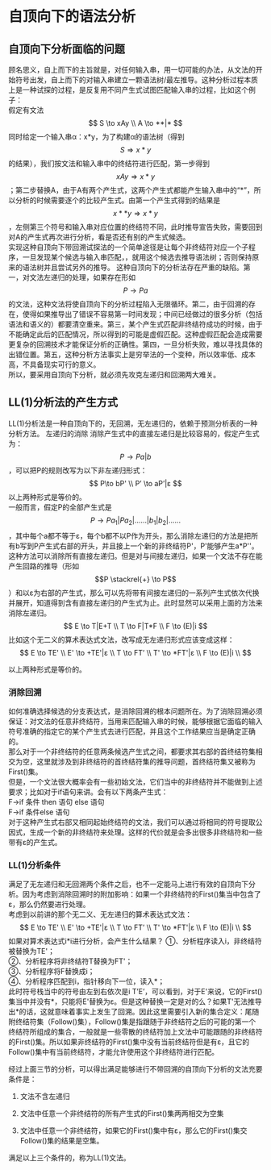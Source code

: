 # 自顶向下的语法分析
## 自顶向下分析面临的问题
顾名思义，自上而下的主旨就是，对任何输入串，用一切可能的办法，从文法的开始符号出发，自上而下的对输入串建立一颗语法树/最左推导。这种分析过程本质上是一种试探的过程，是反复用不同产生式试图匹配输入串的过程，比如这个例子：  
假定有文法  
$$
S \to xAy  
\\
A \to **|*
$$
同时给定一个输入串α：x\*y，为了构建α的语法树（得到$$S \Rightarrow x*y$$的结果），我们按文法和输入串中的终结符进行匹配，第一步得到$$xAy \Rightarrow x*y$$；第二步替换A，由于A有两个产生式，这两个产生式都能产生输入串中的“\*”，所以分析的时候需要逐个的比较产生式。由第一个产生式得到的结果是$$ x**y \Rightarrow x*y $$，左侧第三个符号和输入串对应位置的终结符不同，此时推导宣告失败，需要回到对A的产生式再次进行分析，看是否还有别的产生式候选。  
实现这种自顶向下带回溯试探法的一个简单途径是让每个非终结符对应一个子程序，一旦发现某个候选与输入串匹配，，就用这个候选去推导语法树；否则保持原来的语法树并且尝试另外的推导。
这种自顶向下的分析法存在严重的缺陷。第一，对文法左递归的处理，如果存在形如$$P \to Pa$$的文法，这种文法将使自顶向下的分析过程陷入无限循环。第二，由于回溯的存在，使得如果推导出了错误不容易第一时间发现；中间已经做过的很多分析（包括语法和语义的）都要清空重来。第三，某个产生式匹配非终结符成功的时候，由于不能确定此后的匹配情况，所以得到的可能是虚假匹配。这种虚假匹配会造成需要更复杂的回溯技术才能保证分析的正确性。第四，一旦分析失败，难以寻找具体的出错位置。第五，这种分析方法事实上是穷举法的一个变种，所以效率低、成本高，不具备现实可行的意义。  
所以，要采用自顶向下分析，就必须先攻克左递归和回溯两大难关。  

## LL(1)分析法的产生方式
LL(1)分析法是一种自顶向下的，无回溯，无左递归的，依赖于预测分析表的一种分析方法。
左递归的消除
消除产生式中的直接左递归是比较容易的，假定产生式为：$$P \to Pa|b$$，可以把P的规则改写为以下非左递归形式：
$$
P\to bP'
\\
P’ \to aP’|ε
$$
以上两种形式是等价的。  
一般而言，假定P的全部产生式是$$P \to Pa_1|Pa_2|……|b_1|b_2|……$$，其中每个a都不等于ε，每个b都不以P作为开头，那么消除左递归的方法是把所有b写到P产生式右部的开头，并且接上一个新的非终结符P'，P'能够产生a\*P''。这种方法可以消除所有直接左递归。但是对与间接左递归，如果一个文法不存在能产生回路的推导（形如$$P \stackrel{+} \to P$$）和以ε为右部的产生式，那么可以先将带有间接左递归的一系列产生式依次代换并展开，知道得到含有直接左递归的产生式为止。此时显然可以采用上面的方法来消除左递归。  
$$
E \to T|E+T \\
T \to F|T*F \\
F \to (E)|i
$$
比如这个无二义的算术表达式文法，改写成无左递归形式应该变成这样：  
$$
E \to TE' \\
E' \to +TE'|ε \\
T \to FT’ \\
T' \to *FT'|ε \\
F \to (E)|i \\
$$

以上两种形式是等价的。  

### 消除回溯
如何准确选择候选的分支表达式，是消除回溯的根本问题所在。为了消除回溯必须保证：对文法的任意非终结符，当用来匹配输入串的时候，能够根据它面临的输入符号准确的指定它的某个产生式去进行匹配，并且这个工作结果应当是确定正确的。  
那么对于一个非终结符的任意两条候选产生式之间，都要求其右部的首终结符集相交为空，这里就涉及到非终结符的首终结符集的推导问题，首终结符集又被称为First()集。  
但是，一个文法很大概率会有一些初始文法，它们当中的非终结符并不能做到上述要求；比如对于if语句来讲。会有以下两条产生式：  
F->if 条件 then 语句 else 语句  
F->if 条件else 语句  
对于这种产生式右部又相同起始终结符的文法，我们可以通过将相同的符号提取公因式，生成一个新的非终结符来处理。这样的代价就是会多出很多非终结符和一些带有ε的产生式。  

### LL(1)分析条件
满足了无左递归和无回溯两个条件之后，也不一定能马上进行有效的自顶向下分析。因为考虑到消除回溯时的附加影响：如果一个非终结符的First()集当中包含了ε，那么仍然要进行处理。  
考虑到以前讲的那个无二义、无左递归的算术表达式文法：  
$$
E \to TE' \\
E' \to +TE'|ε \\
T \to FT’ \\
T' \to *FT'|ε \\
F \to (E)|i \\
$$
如果对算术表达式i\*i进行分析，会产生什么结果？
①、分析程序读入i，非终结符被替换为TE'；  
②、分析程序将非终结符T替换为FT'；  
③、分析程序将F替换成i；  
④、分析程序匹配到i，指针移向下一位，读入\*；  
此时符号栈当中的符号由左到右依次是i T’E’，可以看到，对于E'来说，它的First()集当中并没有\*，只能将E'替换为ε。但是这种替换一定是对的么？如果T'无法推导出\*的话，这就意味着事实上发生了回溯。因此这里需要引入新的集合定义：尾随附终结符集（Follow()集），Follow()集是指跟随于非终结符之后的可能的第一个终结符所组成的集合，一般就是一些零散的终结符加上文法中可能跟随的非终结符的First()集。所以如果非终结符的First()集中没有当前终结符但是有ε，且它的Follow()集中有当前终结符，才能允许使用这个非终结符进行匹配。  

经过上面三节的分析，可以得出满足能够进行不带回溯的自顶向下分析的文法充要条件是：  
1. 文法不含左递归  

2. 文法中任意一个非终结符的所有产生式的First()集两两相交为空集  

3. 文法中任意一个非终结符，如果它的First()集中有ε，那么它的First()集交Follow()集的结果是空集。  

满足以上三个条件的，称为LL(1)文法。  
